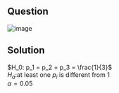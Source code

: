 ## Question

![image](https://github.com/user-attachments/assets/80f5183a-9e0a-48c7-b1f9-7d1d67e8bb5e)

## Solution

$H_0: p_1 = p_2 = p_3 = \frac{1}{3}$  
$H_a:$at least one $p_i$ is different from 1  
$\alpha = 0.05$  
